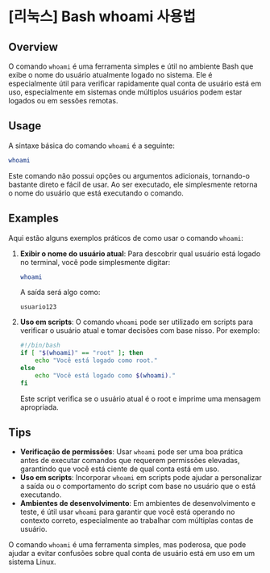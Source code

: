 # [리눅스] Bash whoami 사용법

## Overview
O comando `whoami` é uma ferramenta simples e útil no ambiente Bash que exibe o nome do usuário atualmente logado no sistema. Ele é especialmente útil para verificar rapidamente qual conta de usuário está em uso, especialmente em sistemas onde múltiplos usuários podem estar logados ou em sessões remotas.

## Usage
A sintaxe básica do comando `whoami` é a seguinte:

```bash
whoami
```

Este comando não possui opções ou argumentos adicionais, tornando-o bastante direto e fácil de usar. Ao ser executado, ele simplesmente retorna o nome do usuário que está executando o comando.

## Examples
Aqui estão alguns exemplos práticos de como usar o comando `whoami`:

1. **Exibir o nome do usuário atual**:
   Para descobrir qual usuário está logado no terminal, você pode simplesmente digitar:

   ```bash
   whoami
   ```

   A saída será algo como:

   ```
   usuario123
   ```

2. **Uso em scripts**:
   O comando `whoami` pode ser utilizado em scripts para verificar o usuário atual e tomar decisões com base nisso. Por exemplo:

   ```bash
   #!/bin/bash
   if [ "$(whoami)" == "root" ]; then
       echo "Você está logado como root."
   else
       echo "Você está logado como $(whoami)."
   fi
   ```

   Este script verifica se o usuário atual é o root e imprime uma mensagem apropriada.

## Tips
- **Verificação de permissões**: Usar `whoami` pode ser uma boa prática antes de executar comandos que requerem permissões elevadas, garantindo que você está ciente de qual conta está em uso.
- **Uso em scripts**: Incorporar `whoami` em scripts pode ajudar a personalizar a saída ou o comportamento do script com base no usuário que o está executando.
- **Ambientes de desenvolvimento**: Em ambientes de desenvolvimento e teste, é útil usar `whoami` para garantir que você está operando no contexto correto, especialmente ao trabalhar com múltiplas contas de usuário.

O comando `whoami` é uma ferramenta simples, mas poderosa, que pode ajudar a evitar confusões sobre qual conta de usuário está em uso em um sistema Linux.